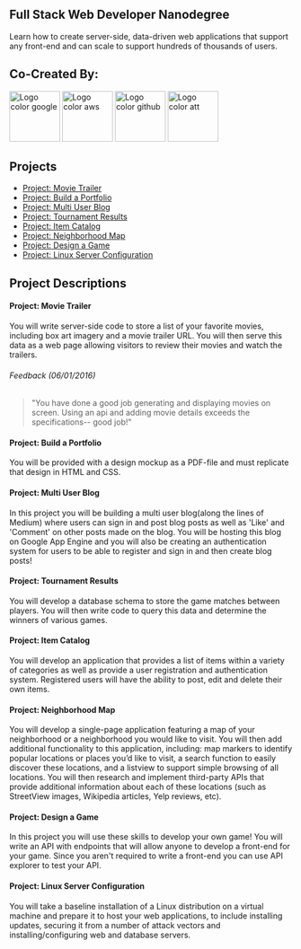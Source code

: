 ## Full Stack Web Developer Nanodegree
Learn how to create server-side, data-driven web applications that support any front-end and can scale to support hundreds of thousands of users.

## Co-Created By:
<img width="90px" src="https://s3-us-west-1.amazonaws.com/udacity-content/affilliates/logo_color_google.png" alt="Logo color google" /> <img width="90px" src="https://s3-us-west-1.amazonaws.com/udacity-content/affilliates/logo_color_aws.png" alt="Logo color aws" /> <img width="90px" src="https://s3-us-west-1.amazonaws.com/udacity-content/affilliates/logo_color_github.png" alt="Logo color github" /> <img width="90px" src="https://s3-us-west-1.amazonaws.com/udacity-content/affilliates/logo_color_att.png" alt="Logo color att" /> 

## Projects
- [Project: Movie Trailer](#project-movie-trailer)
- [Project: Build a Portfolio](#project-build-a-portfolio)
- [Project: Multi User Blog](#project-multi-user-blog)
- [Project: Tournament Results](#project-tournament-results)
- [Project: Item Catalog](#project-item-catalog)
- [Project: Neighborhood Map](#project-neighborhood-map)
- [Project: Design a Game](#project-design-a-game)
- [Project: Linux Server Configuration](#project-linux-server-configuration) 

## Project Descriptions
#### Project: Movie Trailer 
You will write server-side code to store a list of your favorite movies, including box art imagery and a movie trailer URL. You will then serve this data as a web page allowing visitors to review their movies and watch the trailers.
###### Feedback (06/01/2016)
> "You have done a good job generating and displaying movies on screen. Using an api and adding movie details exceeds the specifications-- good job!"

#### Project: Build a Portfolio
You will be provided with a design mockup as a PDF-file and must replicate that design in HTML and CSS.

#### Project: Multi User Blog
In this project you will be building a multi user blog(along the lines of Medium) where users can sign in and post blog posts as well as 'Like' and 'Comment' on other posts made on the blog. You will be hosting this blog on Google App Engine and you will also be creating an authentication system for users to be able to register and sign in and then create blog posts!

#### Project: Tournament Results
You will develop a database schema to store the game matches between players. You will then write code to query this data and determine the winners of various games.

#### Project: Item Catalog
You will develop an application that provides a list of items within a variety of categories as well as provide a user registration and authentication system. Registered users will have the ability to post, edit and delete their own items.

#### Project: Neighborhood Map
You will develop a single-page application featuring a map of your neighborhood or a neighborhood you would like to visit. You will then add additional functionality to this application, including: map markers to identify popular locations or places you’d like to visit, a search function to easily discover these locations, and a listview to support simple browsing of all locations. You will then research and implement third-party APIs that provide additional information about each of these locations (such as StreetView images, Wikipedia articles, Yelp reviews, etc).

#### Project: Design a Game
In this project you will use these skills to develop your own game! You will write an API with endpoints that will allow anyone to develop a front-end for your game. Since you aren't required to write a front-end you can use API explorer to test your API.

#### Project: Linux Server Configuration
You will take a baseline installation of a Linux distribution on a virtual machine and prepare it to host your web applications, to include installing updates, securing it from a number of attack vectors and installing/configuring web and database servers.
